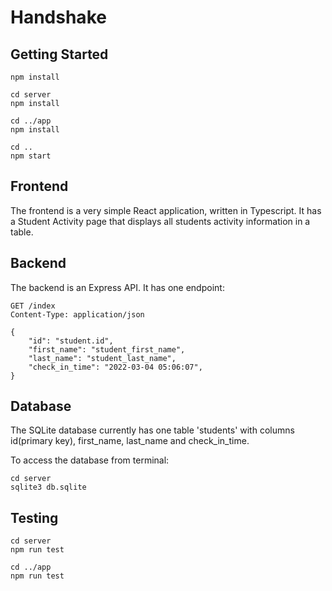 # Handshake

## Getting Started

```
npm install

cd server
npm install

cd ../app
npm install

cd ..
npm start
```

## Frontend

The frontend is a very simple React application, written in Typescript. It has a Student Activity page that displays all students activity information in a table.

## Backend

The backend is an Express API. It has one endpoint:

```http
GET /index
Content-Type: application/json

{ 
    "id": "student.id",
    "first_name": "student_first_name",
    "last_name": "student_last_name",
    "check_in_time": "2022-03-04 05:06:07",
}
```

## Database

The SQLite database currently has one table 'students' with columns id(primary key), first_name, last_name and check_in_time.

To access the database from terminal:

```
cd server
sqlite3 db.sqlite
```

## Testing

```
cd server
npm run test

cd ../app
npm run test
```